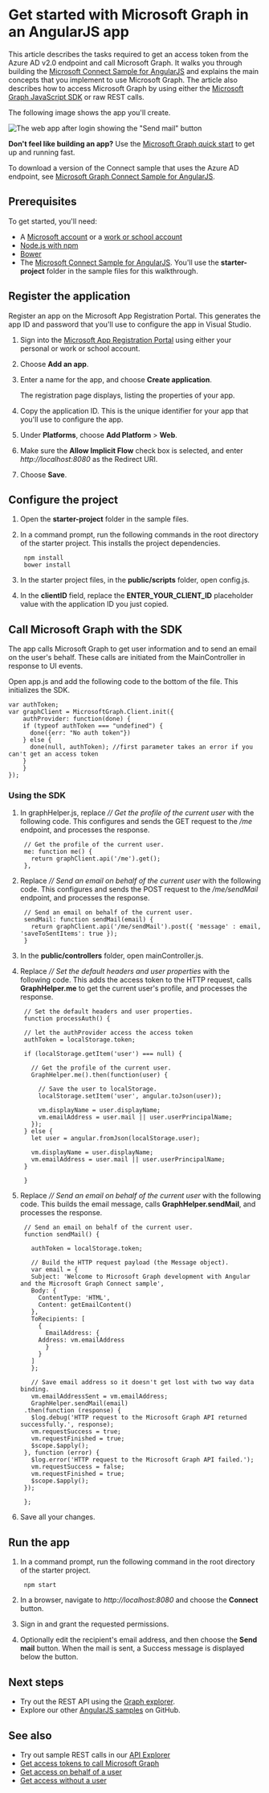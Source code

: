 # Get started with Microsoft Graph in an AngularJS app

This article describes the tasks required to get an access token from the Azure AD v2.0 endpoint and call Microsoft Graph. It walks you through building the [Microsoft Connect Sample for AngularJS](https://github.com/microsoftgraph/angular-connect-rest-sample) and explains the main concepts that you implement to use Microsoft Graph. The article also describes how to access Microsoft Graph by using either the [Microsoft Graph JavaScript SDK](https://github.com/microsoftgraph/msgraph-sdk-javascript) or raw REST calls.

The following image shows the app you'll create. 

![The web app after login showing the "Send mail" button](./images/angular-connect-sample.png)


**Don't feel like building an app?** Use the [Microsoft Graph quick start](https://graph.microsoft.io/en-us/getting-started) to get up and running fast.

To download a version of the Connect sample that uses the Azure AD endpoint, see [Microsoft Graph Connect Sample for AngularJS](https://github.com/microsoftgraph/angular-connect-rest-sample/releases/tag/last_v1_auth).


## Prerequisites

To get started, you'll need: 

- A [Microsoft account](https://www.outlook.com/) or a [work or school account](http://dev.office.com/devprogram)
- [Node.js with npm](https://nodejs.org/en/download/)
- [Bower](https://bower.io)
- The [Microsoft Connect Sample for AngularJS](https://github.com/microsoftgraph/angular-connect-sample). You'll use the **starter-project** folder in the sample files for this walkthrough.

## Register the application
Register an app on the Microsoft App Registration Portal. This generates the app ID and password that you'll use to configure the app in Visual Studio.

1. Sign into the [Microsoft App Registration Portal](https://apps.dev.microsoft.com/) using either your personal or work or school account.

2. Choose **Add an app**.

3. Enter a name for the app, and choose **Create application**. 
	
	The registration page displays, listing the properties of your app.

4. Copy the application ID. This is the unique identifier for your app that you'll use to configure the app.

5. Under **Platforms**, choose **Add Platform** > **Web**.

6. Make sure the **Allow Implicit Flow** check box is selected, and enter *http://localhost:8080* as the Redirect URI. 

7. Choose **Save**.


## Configure the project
1. Open the **starter-project** folder in the sample files.
2. In a command prompt, run the following commands in the root directory of the starter project. This installs the project dependencies.

        npm install  
        bower install
    
3. In the starter project files, in the **public/scripts** folder, open config.js.
4. In the **clientID** field, replace the **ENTER_YOUR_CLIENT_ID** placeholder value with the application ID you just copied.

## Call Microsoft Graph with the SDK
The app calls Microsoft Graph to get user information and to send an email on the user's behalf. These calls are initiated from the MainController in response to UI events.

Open app.js and add the following code to the bottom of the file. This initializes the SDK.

	var authToken;
	var graphClient = MicrosoftGraph.Client.init({
	    authProvider: function(done) {
		if (typeof authToken === "undefined") {
		  done({err: "No auth token"})
		} else {
		  done(null, authToken); //first parameter takes an error if you can't get an access token
		}
	    }
	});

### Using the SDK
1. In graphHelper.js, replace *// Get the profile of the current user* with the following code. This configures and sends the GET request to the */me* endpoint, and processes the response.

        // Get the profile of the current user.
        me: function me() {
          return graphClient.api('/me').get();
        },
  
2. Replace *// Send an email on behalf of the current user* with the following code. This configures and sends the POST request to the */me/sendMail* endpoint, and processes the response.

        // Send an email on behalf of the current user.
        sendMail: function sendMail(email) {
          return graphClient.api('/me/sendMail').post({ 'message' : email, 'saveToSentItems': true });
        }

3. In the **public/controllers** folder, open mainController.js.

4. Replace *// Set the default headers and user properties* with the following code. This adds the access token to the HTTP request, calls **GraphHelper.me** to get the current user's profile, and processes the response.

        // Set the default headers and user properties.
	    function processAuth() {

		// let the authProvider access the access token
		authToken = localStorage.token;

		if (localStorage.getItem('user') === null) {

		  // Get the profile of the current user.
		  GraphHelper.me().then(function(user) {

		    // Save the user to localStorage.
		    localStorage.setItem('user', angular.toJson(user));

		    vm.displayName = user.displayName;
		    vm.emailAddress = user.mail || user.userPrincipalName;
		  });
		} else {
		  let user = angular.fromJson(localStorage.user);

		  vm.displayName = user.displayName;
		  vm.emailAddress = user.mail || user.userPrincipalName;
		}

	    }

5. Replace *// Send an email on behalf of the current user* with the following code. This builds the email message, calls **GraphHelper.sendMail**, and processes the response.

        // Send an email on behalf of the current user.
	    function sendMail() {

	      authToken = localStorage.token;       

	      // Build the HTTP request payload (the Message object).
	      var email = {
		  Subject: 'Welcome to Microsoft Graph development with Angular and the Microsoft Graph Connect sample',
		  Body: {
		    ContentType: 'HTML',
		    Content: getEmailContent()
		  },
		  ToRecipients: [
		    {
		      EmailAddress: {
			Address: vm.emailAddress
		      }
		    }
		  ]
	      };

	      // Save email address so it doesn't get lost with two way data binding.
	      vm.emailAddressSent = vm.emailAddress;
	      GraphHelper.sendMail(email)
		.then(function (response) {
		  $log.debug('HTTP request to the Microsoft Graph API returned successfully.', response);
		  vm.requestSuccess = true;
		  vm.requestFinished = true;
		  $scope.$apply();
		}, function (error) {
		  $log.error('HTTP request to the Microsoft Graph API failed.');
		  vm.requestSuccess = false;
		  vm.requestFinished = true;
		  $scope.$apply();
		});

	    };

6. Save all your changes.

## Run the app

1. In a command prompt, run the following command in the root directory of the starter project.

        npm start

2. In a browser, navigate to *http://localhost:8080* and choose the **Connect** button.

3. Sign in and grant the requested permissions. 

4. Optionally edit the recipient's email address, and then choose the **Send mail** button. When the mail is sent, a Success message is displayed below the button. 

## Next steps
- Try out the REST API using the [Graph explorer](https://graph.microsoft.io/graph-explorer).
- Explore our other [AngularJS samples](https://github.com/search?utf8=%E2%9C%93&q=angular+sample+user%3Amicrosoftgraph&type=Repositories&ref=searchresults) on GitHub.


## See also
- Try out sample REST calls in our [API Explorer](https://graph.microsoft.io/graph-explorer)
- [Get access tokens to call Microsoft Graph](https://developer.microsoft.com/en-us/graph/docs/concepts/auth_overview)
- [Get access on behalf of a user](https://developer.microsoft.com/en-us/graph/docs/concepts/auth_v2_user)
- [Get access without a user](https://developer.microsoft.com/en-us/graph/docs/concepts/auth_v2_service)
